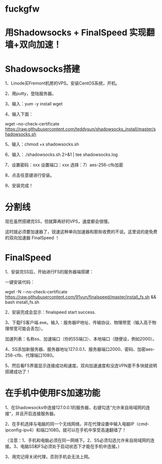 # fuckgfw

# 用Shadowsocks + FinalSpeed 实现翻墙+双向加速！

# Shadowsocks搭建

1、Linode买Fremont机房的VPS。安装CentOS系统，开机。

2、用putty，登陆服务器。

3、输入：yum -y install wget

4、输入下面：

wget –no-check-certificate https://raw.githubusercontent.com/teddysun/shadowsocks_install/master/shadowsocks.sh

5、输入：chmod +x shadowsocks.sh

6、输入：./shadowsocks.sh 2>&1 | tee shadowsocks.log

7、设置密码：xxx     设置端口：xxx     选择：7）aes-256-cfb加密

8、点击任意键进行安装。

9、安装完成！

# 分割线

现在虽然搭建完SS，但就算再好的VPS，速度都会很慢。

这时就必须要加速器了，锐速这种单向加速器和那些收费的不说。这里说的是免费的双向加速器 FinalSpeed ！

# FinalSpeed

1、安装完SS后，开始进行FS的服务器端搭建：

一键安装代码：

wget -N --no-check-certificate https://raw.githubusercontent.com/91yun/finalspeed/master/install_fs.sh && bash install_fs.sh

2、安装完成会显示：finalspeed start success.

3、下载FS客户端.exe。输入：服务器IP地址、传输协议、物理带宽（输入高于物理带宽可能会丢包）。

   加速列表：名称ss、加速端口（你的SS端口）、本地端口（随便设，例如2000）。

4、SS添加新服务器、服务器地址127.0.0.1、服务器端口2000、密码、加密aes-256-cfb、代理端口1080。

5、然后看FS界面显示连接成功和速度。双向加速速度和没连VPN差不多快就说明搭建成功了！

# 在手机中使用FS加速功能

1、在Shadowsocks中连接127.0.0.1的服务器，右键勾选“允许来自局域网的连接”，并且开启连接服务器。

2、在手机选择与电脑的同一个无线网络，并在代理设置中输入电脑IP（cmd-ipconfig-ipv4）和端口1080。就可以在手机中享受高速翻墙了！

（注意：1、手机和电脑必须在同一网络下。2、SS必须勾选允许来自局域网的连接。3、电脑SS和FS必须处于启动状态下才能在手机中连接。）

3、用完记得关闭代理，否则手机会无法上网。
